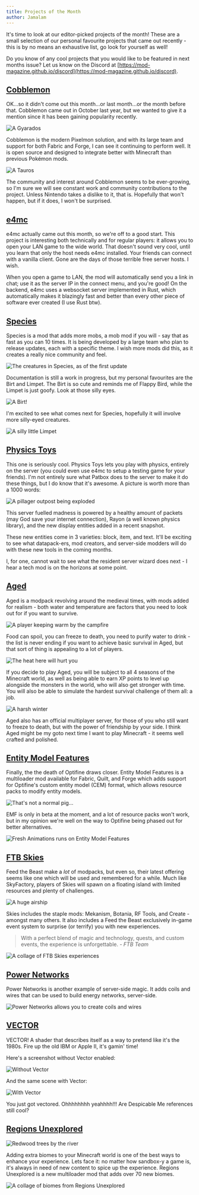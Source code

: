 ```yaml
---
title: Projects of the Month
author: Jamalam
---
```


It's time to look at our editor-picked projects of the month! These are a small
selection of our personal favourite projects that came out recently - this is by
no means an exhaustive list, go look for yourself as well!

Do you know of any cool projects that you would like to be featured in next months issue? Let us know on the Discord at [https://mod-magazine.github.io/discord](https://mod-magazine.github.io/discord).

## [Cobblemon](https://modrinth.com/mod/cobblemon)

OK...so it didn't come out this month...or last month...or the month before
that. Cobblemon came out in October last year, but we wanted to give it a
mention since it has been gaining popularity recently.

![A Gyarados](./assets/cobblemon-gyarados.png)

Cobblemon is the modern Pixelmon solution, and with its large team and support for both Fabric and Forge, I can see it continuing to perform well. It is open source and designed to integrate better with Minecraft than previous Pokémon mods.

![A Tauros](./assets/cobblemon-tauros.png)

The community and interest around Cobblemon seems to be ever-growing, so I'm sure we will see constant work and community contributions to the project. Unless Nintendo takes a dislike to it, that is. Hopefully that won't happen, but if it does, I won't be surprised.

## [e4mc](https://modrinth.com/mod/e4mc)

e4mc actually came out this month, so we're off to a good start. This project is
interesting both technically and for regular players: it allows you to open your
LAN game to the wide world. That doesn't sound very cool, until you learn that
only the host needs e4mc installed. Your friends can connect with a vanilla
client. Gone are the days of those terrible free server hosts. I wish.

When you open a game to LAN, the mod will automatically send you a link in chat;
use it as the server IP in the connect menu, and you're good! On the backend,
e4mc uses a websocket server implemented in Rust, which automatically makes it
blazingly fast and better than every other piece of software ever created (I use
Rust btw).

## [Species](https://modrinth.com/mod/species)

Species is a mod that adds more mobs, a mob mod if you will - say that as fast as you can 10 times. It is being developed by a large team who plan to release updates, each with a specific theme. I wish more mods did this, as it creates a really nice community and feel.

![The creatures in Species, as of the first update](./assets/species-creatures.png)

Documentation is still a work in progress, but my personal favourites are the Birt and Limpet. The Birt is so cute and reminds me of Flappy Bird, while the Limpet is just goofy. Look at those silly eyes.

![A Birt!](./assets/species-birt.png)

I'm excited to see what comes next for Species, hopefully it will involve more silly-eyed creatures.

![A silly little Limpet](./assets/species-limpet.png)

## [Physics Toys](https://modrinth.com/mod/physics-toys)

This one is seriously cool. Physics Toys lets you play with physics, entirely on the server (you could even use e4mc to setup a testing game for your friends). I'm not entirely sure what Patbox does to the server
to make it do these things, but I do know that it's awesome. A picture is worth more than a 1000 words:

![A pillager outpost being exploded](./assets/physics-toys.png)

This server fuelled madness is powered by a healthy amount of packets (may God save your internet connection), Rayon (a well known physics library), and the new display entities added in a recent snapshot.

These new entities come in 3 varieties: block, item, and text. It'll be exciting to see what datapack-ers, mod creators, and server-side modders will do with these new tools in the coming months.

I, for one, cannot wait to see what the resident server wizard does next - I hear a tech mod is on the horizons at some point.

## [Aged](https://modrinth.com/modpack/aged)

Aged is a modpack revolving around the medieval times, with mods added for realism - both water and temperature are factors that you need to look out for if you want to survive.

![A player keeping warm by the campfire](./assets/aged-campfire.png)

Food can spoil, you can freeze to death, you need to purify water to drink - the list is never ending if you want to achieve basic survival in Aged, but that sort of thing is appealing to a lot of players. 

![The heat here will hurt you](./assets/aged-nether.png)

If you decide to play Aged, you will be subject to all 4 seasons of the Minecraft world, as well as being able to earn XP points to level up alongside the monsters in the world, who will also get stronger with time. You will also be able to simulate the hardest survival challenge of them all: a job.

![A harsh winter](./assets/aged-winter.png)

Aged also has an official multiplayer server, for those of you who still want to freeze to death, but with the power of friendship by your side. I think Aged might be my goto next time I want to play Minecraft - it seems well crafted and polished.

## [Entity Model Features](https://modrinth.com/mod/entity-model-features)

Finally, the the death of Optifine draws closer. Entity Model Features is a multiloader mod available for Fabric, Quilt, and Forge which adds support for Optifine's custom entity model (CEM) format, which allows resource packs to modify entity models.

![That's not a normal pig...](./assets/entity-model-features-pig.png)

EMF is only in beta at the moment, and a lot of resource packs won't work, but in my opinion we're well on the way to Optifine being phased out for better alternatives.

![Fresh Animations runs on Entity Model Features](./assets/entity-model-features-fresh-animations.png)

## [FTB Skies](https://www.feed-the-beast.com/modpacks/103-ftb-skies)

Feed the Beast make a _lot_ of modpacks, but even so, their latest offering seems like one which will be used and remembered for a while. Much like SkyFactory, players of Skies will spawn on a floating island with limited resources and plenty of challenges.

![A huge airship](./assets/ftb-skies-airship.png)

Skies includes the staple mods: Mekanism, Botania, RF Tools, and Create - amongst many others. It also includes a Feed the Beast exclusively in-game event system to surprise (or terrify) you with new experiences.

> With a perfect blend of magic and technology, quests, and custom events, the experience is unforgettable. _- FTB Team_

![A collage of FTB Skies experiences](./assets/ftb-skies-collage.png)

## [Power Networks](https://modrinth.com/mod/power-networks)

Power Networks is another example of server-side magic. It adds coils and wires that can be used to build energy networks, server-side.

![Power Networks allows you to create coils and wires](./assets/power-networks.png)

## [VECTOR](https://modrinth.com/shader/vector)

VECTOR! A shader that describes itself as a way to pretend like it's the 1980s. Fire up the old IBM or Apple II, it's gamin' time! 

Here's a screenshot without Vector enabled:

![Without Vector](./assets/VECTOR-normal.png)

And the same scene with Vector:

![With Vector](./assets/VECTOR-vector.png)

You just got vectored. Ohhhhhhhh yeahhhh!!! Are Despicable Me references still cool?

## [Regions Unexplored](https://modrinth.com/mod/regions-unexplored)

![Redwood trees by the river](./assets/regions-unexplored-1.png)

Adding extra biomes to your Minecraft world is one of the best ways to enhance your experience. Lets face it: no matter how sandbox-y a game is, it's always in need of new content to spice up the experience. Regions Unexplored is a new multiloader mod that adds over 70 new biomes.

![A collage of biomes from Regions Unexplored](./assets/regions-unexplored-2.png)